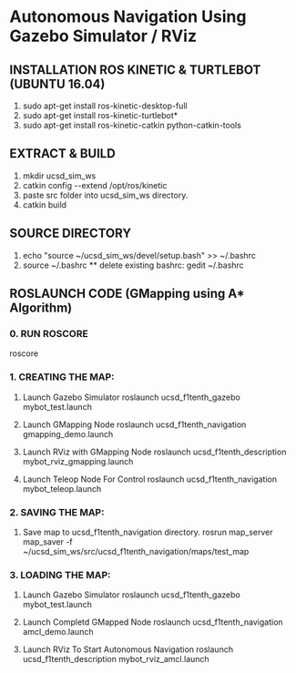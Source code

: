# Autonomous Navigation Using Gazebo Simulator / RViz

## INSTALLATION ROS KINETIC & TURTLEBOT (UBUNTU 16.04)

1) sudo apt-get install ros-kinetic-desktop-full
2) sudo apt-get install ros-kinetic-turtlebot*
3) sudo apt-get install ros-kinetic-catkin python-catkin-tools 

## EXTRACT & BUILD 

1) mkdir ucsd_sim_ws
2) catkin config --extend /opt/ros/kinetic 
3) paste src folder into ucsd_sim_ws directory.
4) catkin build

## SOURCE DIRECTORY

1) echo "source ~/ucsd_sim_ws/devel/setup.bash" >> ~/.bashrc
2) source ~/.bashrc
** delete existing bashrc:  gedit ~/.bashrc

## ROSLAUNCH CODE (GMapping using A* Algorithm)

### 0. RUN ROSCORE 
roscore

### 1. CREATING THE MAP:

1) Launch Gazebo Simulator
roslaunch ucsd_f1tenth_gazebo mybot_test.launch

2) Launch GMapping Node
roslaunch ucsd_f1tenth_navigation gmapping_demo.launch

3) Launch RViz with GMapping Node
roslaunch ucsd_f1tenth_description mybot_rviz_gmapping.launch

4) Launch Teleop Node For Control
roslaunch ucsd_f1tenth_navigation mybot_teleop.launch

### 2. SAVING THE MAP:

1) Save map to ucsd_f1tenth_navigation directory.
rosrun map_server map_saver -f ~/ucsd_sim_ws/src/ucsd_f1tenth_navigation/maps/test_map

### 3. LOADING THE MAP:

1) Launch Gazebo Simulator
roslaunch ucsd_f1tenth_gazebo mybot_test.launch

2) Launch Completd GMapped Node
roslaunch ucsd_f1tenth_navigation amcl_demo.launch

3) Launch RViz To Start Autonomous Navigation
roslaunch ucsd_f1tenth_description mybot_rviz_amcl.launch
